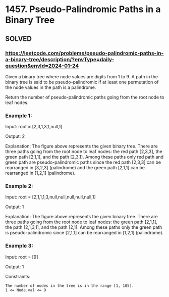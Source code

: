 # 1457. Pseudo-Palindromic Paths in a Binary Tree

## SOLVED

### https://leetcode.com/problems/pseudo-palindromic-paths-in-a-binary-tree/description/?envType=daily-question&envId=2024-01-24


Given a binary tree where node values are digits from 1 to 9. A path in the binary tree is said to be pseudo-palindromic if at least one permutation of the node values in the path is a palindrome.

Return the number of pseudo-palindromic paths going from the root node to leaf nodes.



### Example 1:

Input: root = [2,3,1,3,1,null,1]

Output: 2

Explanation: The figure above represents the given binary tree. There are three paths going from the root node to leaf nodes: the red path [2,3,3], the green path [2,1,1], and the path [2,3,1]. Among these paths only red path and green path are pseudo-palindromic paths since the red path [2,3,3] can be rearranged in [3,2,3] (palindrome) and the green path [2,1,1] can be rearranged in [1,2,1] (palindrome).

### Example 2:

Input: root = [2,1,1,1,3,null,null,null,null,null,1]

Output: 1 

Explanation: The figure above represents the given binary tree. There are three paths going from the root node to leaf nodes: the green path [2,1,1], the path [2,1,3,1], and the path [2,1]. Among these paths only the green path is pseudo-palindromic since [2,1,1] can be rearranged in [1,2,1] (palindrome).

### Example 3:

Input: root = [9]

Output: 1



Constraints:

    The number of nodes in the tree is in the range [1, 105].
    1 <= Node.val <= 9

